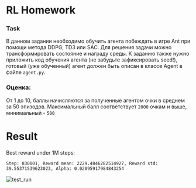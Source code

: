 # RL Homework

### Task
В данном задании необходимо обучить агента побеждать в игре Ant при помощи метода DDPG, TD3 или SAC. Для решения задачи можно трансформировать состояние и награду среды.
К заданию также нужно приложить код обучения агента (не забудьте зафиксировать seed!), готовый (уже обученный) агент должен быть описан в классе Agent в файле `agent.py`.

### Оценка:
От 1 до 10, баллы начисляются за полученные агентом очки в среднем за 50 эпизодов. Максимальный балл соответствует `2000` очкам и выше, минимальный - `500`

# Result

Best reward under 1M steps:

`Step: 830001, Reward mean: 2229.4846282514927, Reward std: 39.55371539623023, Alpha: 0.02095917984843254`

![test_run](best_agent.gif)